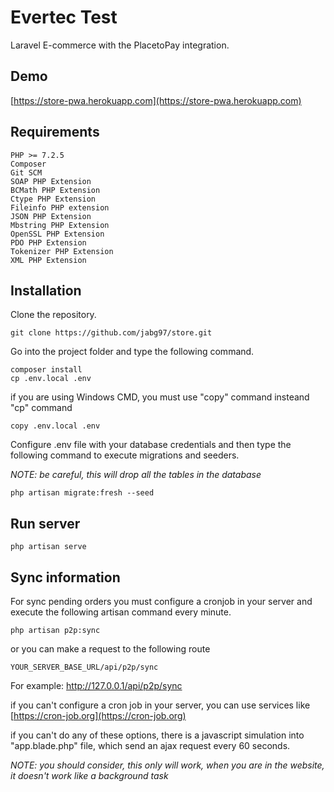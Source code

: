 # Evertec Test

Laravel E-commerce with the PlacetoPay integration.

## Demo

[https://store-pwa.herokuapp.com](https://store-pwa.herokuapp.com)


## Requirements

```
PHP >= 7.2.5
Composer
Git SCM
SOAP PHP Extension
BCMath PHP Extension
Ctype PHP Extension
Fileinfo PHP extension
JSON PHP Extension
Mbstring PHP Extension
OpenSSL PHP Extension
PDO PHP Extension
Tokenizer PHP Extension
XML PHP Extension
```

## Installation

Clone the repository.

```
git clone https://github.com/jabg97/store.git
```

Go into the project folder and type the following command.

```
composer install
cp .env.local .env
```
if you are using Windows CMD, you must use "copy" command insteand "cp" command
```
copy .env.local .env
```
Configure .env file with your database credentials and then type the following command to execute migrations and seeders.

*NOTE: be careful, this will drop all the tables in the database*
```
php artisan migrate:fresh --seed
```
## Run server

```
php artisan serve
```

## Sync information

For sync pending orders you must configure a cronjob in your server and execute the following artisan command every minute.

```
php artisan p2p:sync
```
or you can make a request to the following route

```
YOUR_SERVER_BASE_URL/api/p2p/sync 
```
For example:
http://127.0.0.1/api/p2p/sync

if you can't configure a cron job in your server, you can use services like 
[https://cron-job.org](https://cron-job.org)

if you can't do any of these options, there is a javascript simulation into "app.blade.php" file, which send an ajax request every 60 seconds.

*NOTE: you should consider, this only will work, when you are in the website, it doesn't work like a background task*